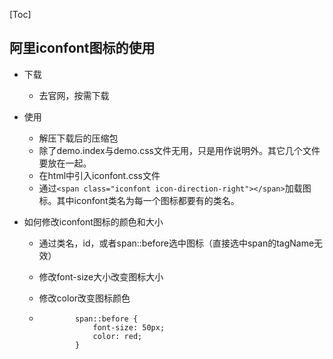 [Toc]

## 阿里iconfont图标的使用

- 下载
  - 去官网，按需下载
- 使用
  - 解压下载后的压缩包
  - 除了demo.index与demo.css文件无用，只是用作说明外。其它几个文件要放在一起。
  - 在html中引入iconfont.css文件
  - 通过`<span class="iconfont icon-direction-right"></span>`加载图标。其中iconfont类名为每一个图标都要有的类名。

- 如何修改iconfont图标的颜色和大小

  - 通过类名，id，或者span::before选中图标（直接选中span的tagName无效）

  - 修改font-size大小改变图标大小

  - 修改color改变图标颜色

  - ```
            span::before {
                font-size: 50px;
                color: red;
            }
    ```

